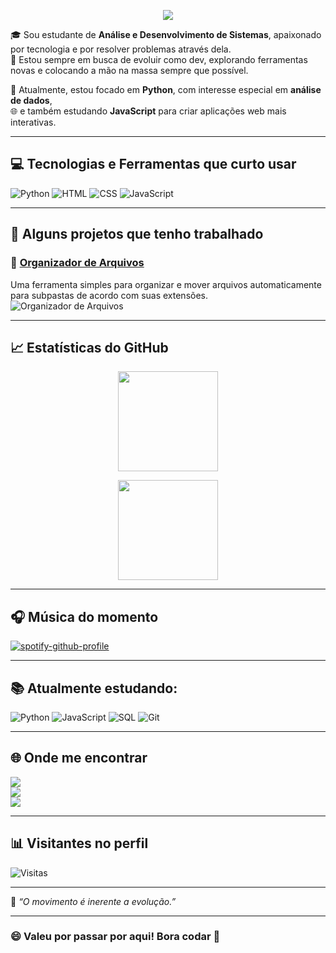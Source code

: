 <!-- Banner animado -->
<p align="center">
  <img src="https://readme-typing-svg.herokuapp.com?font=Fira+Code&pause=1000&center=true&vCenter=true&width=500&lines=Olá,+mundo!+sou+Saulo+Duarte+👋;Estudante+de+programação+💻">
</p>

🎓 Sou estudante de **Análise e Desenvolvimento de Sistemas**, apaixonado por tecnologia e por resolver problemas através dela.  
🚀 Estou sempre em busca de evoluir como dev, explorando ferramentas novas e colocando a mão na massa sempre que possível.

🐍 Atualmente, estou focado em **Python**, com interesse especial em **análise de dados**,  
🌐 e também estudando **JavaScript** para criar aplicações web mais interativas.

---

## 💻 Tecnologias e Ferramentas que curto usar

![Python](https://img.shields.io/badge/Python-3776AB?style=for-the-badge&logo=python&logoColor=white)
![HTML](https://img.shields.io/badge/HTML-E34F26?style=for-the-badge&logo=html5&logoColor=white)
![CSS](https://img.shields.io/badge/CSS-1572B6?style=for-the-badge&logo=css3&logoColor=white)
![JavaScript](https://img.shields.io/badge/JavaScript-F7DF1E?style=for-the-badge&logo=javascript&logoColor=black)


---

## 🧠 Alguns projetos que tenho trabalhado

### 🔗 [Organizador de Arquivos](https://github.com/181001lupe/Organizador-arquivos)
Uma ferramenta simples para organizar e mover arquivos automaticamente para subpastas de acordo com suas extensões.  
![Organizador de Arquivos](https://github-readme-stats.vercel.app/api/pin/?username=181001lupe&repo=Organizador-arquivos)

---

## 📈 Estatísticas do GitHub

<p align="center">
  <img height="160em" src="https://github-readme-stats.vercel.app/api?username=181001lupe&show_icons=true&theme=radical" />
  <p align="center">
  <img height="160em" src="https://github-readme-stats.vercel.app/api/top-langs/?username=181001lupe&layout=compact&theme=radical&langs_count=10" />
</p>
</p>

---

## 🎧 Música do momento
[![spotify-github-profile](https://spotify-github-profile.kittinanx.com/api/view?uid=saulo4949&cover_image=true&theme=novatorem&show_offline=false&background_color=121212&interchange=false&bar_color=9c4eb1&bar_color_cover=false)](https://github.com/kittinan/spotify-github-profile)

---

## 📚 Atualmente estudando:
![Python](https://img.shields.io/badge/-Python-333333?style=flat&logo=python)
![JavaScript](https://img.shields.io/badge/-JavaScript-333333?style=flat&logo=javascript)
![SQL](https://img.shields.io/badge/-SQL-333333?style=flat&logo=mysql)
![Git](https://img.shields.io/badge/-Git-333333?style=flat&logo=git)


---

## 🌐 Onde me encontrar

<p align="left">
  <!-- Instagram -->
  <a href="https://www.instagram.com/sauloduarte_/" target="_blank">
    <img src="https://img.shields.io/badge/Instagram-%40sauloduarte__-c13584?style=flat&logo=instagram&logoColor=white">
  </a>
  <br>

  <!-- LinkedIn -->
  <a href="https://www.linkedin.com/in/sauloduarte/" target="_blank">
    <img src="https://img.shields.io/badge/LinkedIn-Saulo%20Duarte-0A66C2?style=flat&logo=linkedin&logoColor=white">
  </a>
  <br>

  <!-- Gmail -->
  <a href="mailto:sauloduarte45@gmail.com">
    <img src="https://img.shields.io/badge/Gmail-sauloduarte45%40gmail.com-D14836?style=flat&logo=gmail&logoColor=white">
  </a>
</p>

---


## 📊 Visitantes no perfil
![Visitas](https://komarev.com/ghpvc/?username=181001lupe&color=orange)

---

📌 *“O movimento é inerente a evolução.”*

---

### 😄 Valeu por passar por aqui! Bora codar 🚀
